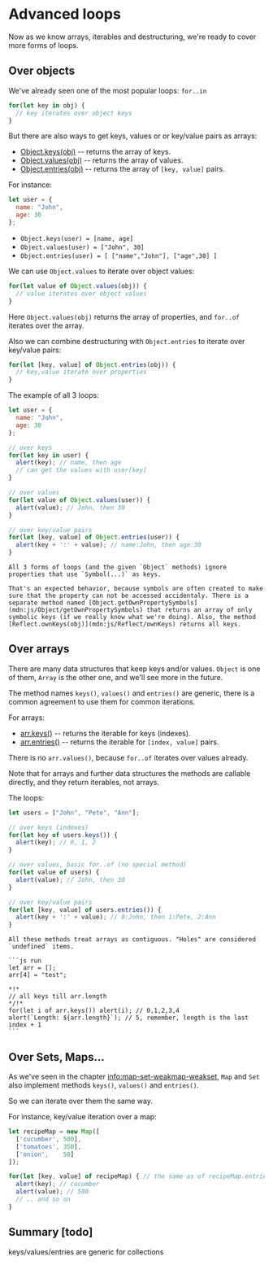 
# Advanced loops

Now as we know arrays, iterables and destructuring, we're ready to cover more forms of loops.

## Over objects

We've already seen one of the most popular loops: `for..in`

```js
for(let key in obj) {
  // key iterates over object keys
}
```

But there are also ways to get keys, values or or key/value pairs as arrays:

- [Object.keys(obj)](mdn:js/Object/keys) -- returns the array of keys.
- [Object.values(obj)](mdn:js/Object/values) -- returns the array of values.
- [Object.entries(obj)](mdn:js/Object/entries) -- returns the array of `[key, value]` pairs.

For instance:

```js 
let user = {
  name: "John",
  age: 30
};
```

- `Object.keys(user) = [name, age]`
- `Object.values(user) = ["John", 30]`
- `Object.entries(user) = [ ["name","John"], ["age",30] ]`


We can use `Object.values` to iterate over object values:

```js
for(let value of Object.values(obj)) {
  // value iterates over object values
}
```

Here `Object.values(obj)` returns the array of properties, and `for..of` iterates over the array.

Also we can combine destructuring with `Object.entries` to iterate over key/value pairs:

```js
for(let [key, value] of Object.entries(obj)) {
  // key,value iterate over properties
}
```

The example of all 3 loops:

```js run
let user = { 
  name: "John", 
  age: 30 
};

// over keys
for(let key in user) {
  alert(key); // name, then age
  // can get the values with user[key]
}

// over values
for(let value of Object.values(user)) {
  alert(value); // John, then 30
}

// over key/value pairs
for(let [key, value] of Object.entries(user)) {
  alert(key + ':' + value); // name:John, then age:30
}
```


```smart header="The loops ignore symbolic properties"
All 3 forms of loops (and the given `Object` methods) ignore properties that use `Symbol(...)` as keys. 

That's an expected behavior, because symbols are often created to make sure that the property can not be accessed accidentaly. There is a separate method named [Object.getOwnPropertySymbols](mdn:js/Object/getOwnPropertySymbols) that returns an array of only symbolic keys (if we really know what we're doing). Also, the method [Reflect.ownKeys(obj)](mdn:js/Reflect/ownKeys) returns all keys.
```

## Over arrays

There are many data structures that keep keys and/or values. `Object` is one of them, `Array` is the other one, and we'll see more in the future.

The method names `keys()`, `values()` and `entries()` are generic, there is a common agreement to use them for common iterations.

For arrays:

- [arr.keys()](mdn:js/Array/keys) -- returns the iterable for keys (indexes).
- [arr.entries()](mdn:js/Array/entries) -- returns the iterable for `[index, value]` pairs.

There is no `arr.values()`, because `for..of` iterates over values already.

Note that for arrays and further data structures the methods are callable directly, and they return iterables, not arrays.

The loops:

```js run
let users = ["John", "Pete", "Ann"];

// over keys (indexes)
for(let key of users.keys()) {
  alert(key); // 0, 1, 2
}

// over values, basic for..of (no special method)
for(let value of users) {
  alert(value); // John, then 30
}

// over key/value pairs
for(let [key, value] of users.entries()) {
  alert(key + ':' + value); // 0:John, then 1:Pete, 2:Ann
}
```

````smart header="No holes"
All these methods treat arrays as contiguous. "Holes" are considered `undefined` items.

```js run
let arr = [];
arr[4] = "test";

*!*
// all keys till arr.length
*/!*
for(let i of arr.keys()) alert(i); // 0,1,2,3,4
alert(`Length: ${arr.length}`); // 5, remember, length is the last index + 1
```

````

## Over Sets, Maps...

As we've seen in the chapter <info:map-set-weakmap-weakset>, `Map` and `Set` also implement methods `keys()`, `values()` and `entries()`.

So we can iterate over them the same way.

For instance, key/value iteration over a map:

```js run
let recipeMap = new Map([
  ['cucumber', 500],
  ['tomatoes', 350],
  ['onion',    50]
]);

for(let [key, value] of recipeMap) { // the same as of recipeMap.entries()
  alert(key); // cucumber
  alert(value); // 500
  // .. and so on
}
```

## Summary [todo]

keys/values/entries are generic for collections